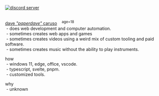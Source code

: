 [//]: # (using \- to use the regular - symbol and spacing stuff, we need       )
[//]: # (to insert <br/> a lot though, which isnt that nice.                   )

<div>
  <a href="https://paperdave.net/discord"><img alt="discord server" src="https://img.shields.io/discord/516410163230539837?color=5865f2&label=discord"></a>
</div>
<br>

[dave *"paperdave"* caruso](https://paperdave.net)&nbsp;&nbsp;&nbsp;&nbsp;<sup>age=18</sup> <br/>
&nbsp;\- does web development and computer automation. <br/>
&nbsp;\- sometimes creates web apps and games <br/>
&nbsp;\- sometimes creates videos using a weird mix of custom tooling and paid software. <br/>
&nbsp;\- sometimes creates music without the ability to play instruments. <br/>

how <br/>
&nbsp;\- windows 11, edge, office, vscode. <br/>
&nbsp;\- typescript, svelte, pnpm. <br/>
&nbsp;\- customized tools. <br/>

why <br/>
&nbsp;\- unknown <br/>
